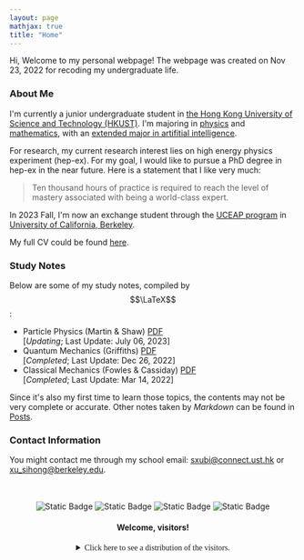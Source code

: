 ```yaml
---
layout: page
mathjax: true
title: "Home"
---
```


Hi, Welcome to my personal webpage! The webpage was created on Nov 23, 2022 for recoding my undergraduate life.  

### About Me
I'm currently a junior undergraduate student in [the Hong Kong University of Science and Technology (HKUST)](https://hkust.edu.hk). I'm majoring in [physics](https://physics.ust.hk/) and [mathematics](https://www.math.hkust.edu.hk/), with an [extended major in artifitial intelligence](https://join.hkust.edu.hk/our-programs/extended-major-ai).

For research, my current research interest lies on high energy physics experiment (hep-ex). For my goal, I would like to pursue a PhD degree in hep-ex in the near future. Here is a statement that I like very much:
> Ten thousand hours of practice is required to reach the level of mastery associated with being a world-class expert.

In 2023 Fall, I'm now an exchange student through the [UCEAP program](https://reciprocity.uceap.universityofcalifornia.edu/) in [University of California, Berkeley](https://www.berkeley.edu/).  

My full CV could be found [here](https://sxubi.github.io/cv_June2023.pdf).

### Study Notes
Below are some of my study notes, compiled by $$\LaTeX$$:
* Particle Physics (Martin & Shaw) [PDF](https://sxubi.github.io/particle.pdf)  
  [*Updating*; Last Update: July 06, 2023]
* Quantum Mechanics (Griffiths) [PDF](https://sxubi.github.io/Quantum_Mechanics_Notes.pdf)  
  [*Completed*; Last Update: Dec 26, 2022]
* Classical Mechanics (Fowles & Cassiday) [PDF](https://sxubi.github.io/CM.pdf)   
  [*Completed*; Last Update: Mar 14, 2022]           

Since it's also my first time to learn those topics, the contents may not be very complete or accurate. Other notes taken by *Markdown* can be found in [Posts](https://sxubi.github.io/protectpre.md/).

### Contact Information
You might contact me through my school email: <sxubi@connect.ust.hk> or <xu_sihong@berkeley.edu>.      

<br />
<br />
<center><img alt="Static Badge" src="https://img.shields.io/badge/Created-2022%2F11%2F23-seagreen">
 <img alt="Static Badge" src="https://img.shields.io/badge/Last_Updated-2023%2F09%2F27-seagreen">
<img alt="Static Badge" src="https://img.shields.io/badge/HKUST-Physics_%26_Mathematics-yellow"> <img alt="Static Badge" src="https://img.shields.io/badge/UC_Berkeley-Reciprocity-blue"> 
</center>

#### <center>Welcome, visitors!</center>
<center><details><summary><font face = Avenir>Click here to see a distribution of the visitors.</font></summary>
<script type='text/javascript' id='clustrmaps' src='//cdn.clustrmaps.com/map_v2.js?cl=d4d4d4&w=301&t=m&d=-wIi8lRWum9T5wlMdFcNQgLl1ISyBlWlxtmNUJHtlZY&co=ffffff&cmo=0f4d92&cmn=0f4d92&ct=000000'></script>   
</details></center>



